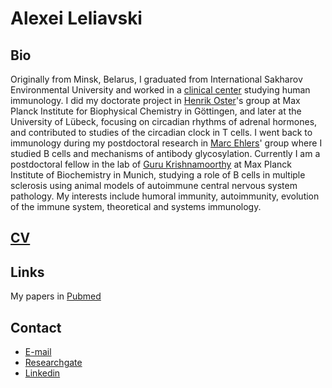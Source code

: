 # Alexei Leliavski

## Bio

Originally from Minsk, Belarus, I graduated from International Sakharov Environmental University and worked in a [clinical center](https://oncology.by/en/about-us/our-scientific-activities.html) studying human immunology. I did my doctorate project in [Henrik Oster](https://www.neurobio.uni-luebeck.de/en/staff/henrik-oster.html)'s group at Max Planck Institute for Biophysical Chemistry in Göttingen, and later at the University of Lübeck, focusing on circadian rhythms of adrenal hormones, and contributed to studies of the circadian clock in T cells. I went back to immunology during my postdoctoral research in [Marc Ehlers](https://www.uksh.de/Ernaehrungsmedizin_Luebeck/Wissenschaft/AG+Immunologie+und+Glykoanalytik.html)' group where I studied B cells and mechanisms of antibody glycosylation. Currently I am a postdoctoral fellow in the lab of [Guru Krishnamoorthy](https://www.biochem.mpg.de/krishnamoorthy) at Max Planck Institute of Biochemistry in Munich, studying a role of B cells in multiple sclerosis using animal models of autoimmune central nervous system pathology. My interests include humoral immunity, autoimmunity, evolution of the immune system, theoretical and systems immunology.

## [CV](https://leliavski.github.io/markdown-cv/)

## Links

My papers in [Pubmed](https://www.ncbi.nlm.nih.gov/pubmed?term=Leliavski%20A%5BAuthor%5D)

## Contact

- [E-mail](mailto:alexei.leliavski@gmail.com)
- [Researchgate](https://www.researchgate.net/profile/Alexei_Leliavski)
- [Linkedin](https://www.linkedin.com/in/alexei-leliavski-450a003b/)

